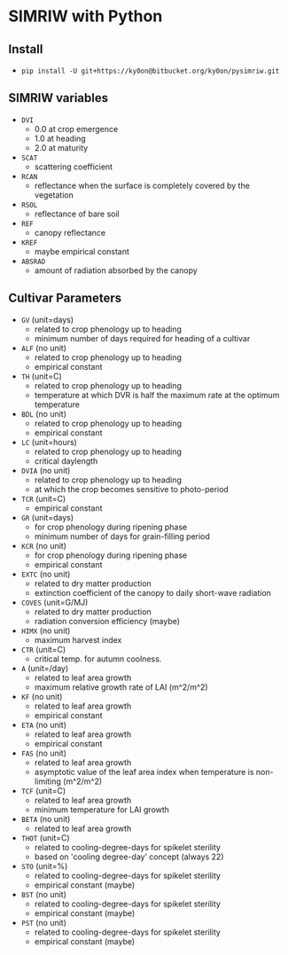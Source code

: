 # SIMRIW with Python

## Install
- `pip install -U git+https://ky0on@bitbucket.org/ky0on/pysimriw.git`

## SIMRIW variables
- `DVI`
    - 0.0 at crop emergence
    - 1.0 at heading
    - 2.0 at maturity
- `SCAT`
    - scattering coefficient
- `RCAN` 
    - reflectance when the surface is completely covered by the vegetation
- `RSOL`
    - reflectance of bare soil
- `REF`
    - canopy reflectance
- `KREF`
    - maybe empirical constant
- `ABSRAD`
    - amount of radiation absorbed by the canopy

## Cultivar Parameters
- `GV` (unit=days)
    - related to crop phenology up to heading
    - minimum number of days required for heading of a cultivar
- `ALF` (no unit)
    - related to crop phenology up to heading
    - empirical constant
- `TH` (unit=C)
    - related to crop phenology up to heading
    - temperature at which DVR is half the maximum rate at the optimum temperature
- `BDL` (no unit)
    - related to crop phenology up to heading
    - empirical constant
- `LC` (unit=hours)
    - related to crop phenology up to heading
    - critical daylength
- `DVIA` (no unit)
    - related to crop phenology up to heading
    - at which the crop becomes sensitive to photo-period
- `TCR` (unit=C)
    - empirical constant
- `GR` (unit=days)
    - for crop phenology during ripening phase
    - minimum number of days for grain-filling period
- `KCR` (no unit)
    - for crop phenology during ripening phase
    - empirical constant
- `EXTC` (no unit)
    - related to dry matter production
    - extinction coefficient of the canopy to daily short-wave radiation
- `COVES` (unit=G/MJ)
    - related to dry matter production
    - radiation conversion efficiency (maybe)
- `HIMX` (no unit)
    - maximum harvest index
- `CTR` (unit=C)
    - critical temp. for autumn coolness.
- `A` (unit=/day)
    - related to leaf area growth
    - maximum relative growth rate of LAI (m^2/m^2)
- `KF` (no unit)
    - related to leaf area growth
    - empirical constant
- `ETA` (no unit)
    - related to leaf area growth
    - empirical constant
- `FAS` (no unit)
    - related to leaf area growth
    - asymptotic value of the leaf area index when temperature is non-limiting (m^2/m^2)
- `TCF` (unit=C)
    - related to leaf area growth
    - minimum temperature for LAI growth
- `BETA` (no unit)
    - related to leaf area growth
- `THOT` (unit=C)
    - related to cooling-degree-days for spikelet sterility
    - based on 'cooling degree-day’ concept (always 22)
- `STO` (unit=%)
    - related to cooling-degree-days for spikelet sterility
    - empirical constant (maybe)
- `BST` (no unit)
    - related to cooling-degree-days for spikelet sterility
    - empirical constant (maybe)
- `PST` (no unit)
    - related to cooling-degree-days for spikelet sterility
    - empirical constant (maybe)
